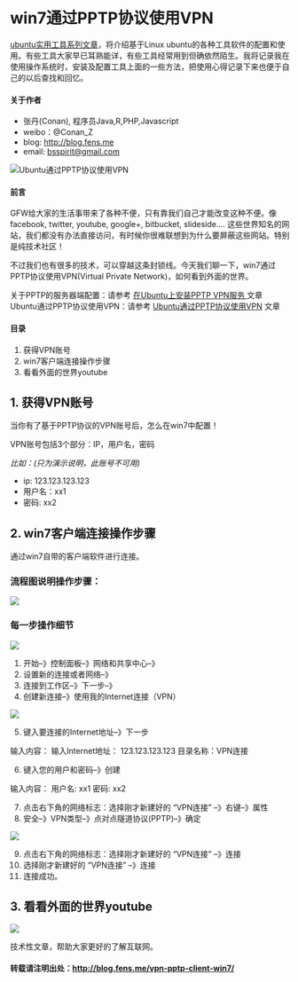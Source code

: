 win7通过PPTP协议使用VPN
==============

[ubuntu实用工具系列文章](http://blog.fens.me/series-ubuntu/)，将介绍基于Linux ubuntu的各种工具软件的配置和使用。有些工具大家早已耳熟能详，有些工具经常用到但确依然陌生。我将记录我在使用操作系统时，安装及配置工具上面的一些方法，把使用心得记录下来也便于自己的以后查找和回忆。

#### 关于作者
+ 张丹(Conan), 程序员Java,R,PHP,Javascript
+ weibo：@Conan_Z
+ blog: http://blog.fens.me
+ email: bsspirit@gmail.com

![Ubuntu通过PPTP协议使用VPN](http://blog.fens.me/wp-content/uploads/2013/07/vpn-pptp-win7.png)

#### 前言

GFW给大家的生活事带来了各种不便，只有靠我们自己才能改变这种不便。像facebook, twitter, youtube, google+, bitbucket, slideside…. 这些世界知名的网站，我们都没有办法直接访问，有时候你很难联想到为什么要屏蔽这些网站。特别是纯技术社区！

不过我们也有很多的技术，可以穿越这条封锁线。今天我们聊一下，win7通过PPTP协议使用VPN(Virtual Private Network)，如何看到外面的世界。

关于PPTP的服务器端配置：请参考 [在Ubuntu上安装PPTP VPN服务 ](http://blog.fens.me/ubuntu-vpn-pptp/)文章
  Ubuntu通过PPTP协议使用VPN：请参考 [Ubuntu通过PPTP协议使用VPN](http://blog.fens.me/vpn-pptp-client-ubuntu/) 文章

#### 目录

1. 获得VPN账号
2. win7客户端连接操作步骤
3. 看看外面的世界youtube

## 1. 获得VPN账号

当你有了基于PPTP协议的VPN账号后，怎么在win7中配置！

VPN账号包括3个部分：IP，用户名，密码

*比如：(只为演示说明，此账号不可用)*

+ ip: 123.123.123.123
+ 用户名：xx1
+ 密码: xx2

## 2. win7客户端连接操作步骤

通过win7自带的客户端软件进行连接。

### 流程图说明操作步骤：

![](http://blog.fens.me/wp-content/uploads/2013/07/vpn-pptp-process.png)

### 每一步操作细节

![](http://blog.fens.me/wp-content/uploads/2013/07/vpn-p1.png)

1. 开始–》控制面板–》网络和共享中心–》
2. 设置新的连接或者网络–》
3. 连接到工作区–》下一步–》
4. 创建新连接–》使用我的Internet连接（VPN）

![](http://blog.fens.me/wp-content/uploads/2013/07/win7-vpn-p2.png)

5. 键入要连接的Internet地址–》下一步

  输入内容：
  输入Internet地址： 123.123.123.123
  目录名称：VPN连接

6. 键入您的用户和密码–》创建

  输入内容：
  用户名: xx1
  密码: xx2

7. 点击右下角的网络标志：选择刚才新建好的 “VPN连接” –》右键–》属性
8. 安全–》VPN类型–》点对点隧道协议(PPTP)–》确定

![](http://blog.fens.me/wp-content/uploads/2013/07/win7-vpn-p3.png)

9. 点击右下角的网络标志：选择刚才新建好的 “VPN连接” –》连接
10. 选择刚才新建好的 “VPN连接” –》连接
11. 连接成功。

## 3. 看看外面的世界youtube

![](http://blog.fens.me/wp-content/uploads/2013/07/vpn10.png)

技术性文章，帮助大家更好的了解互联网。

#### 转载请注明出处：http://blog.fens.me/vpn-pptp-client-win7/


